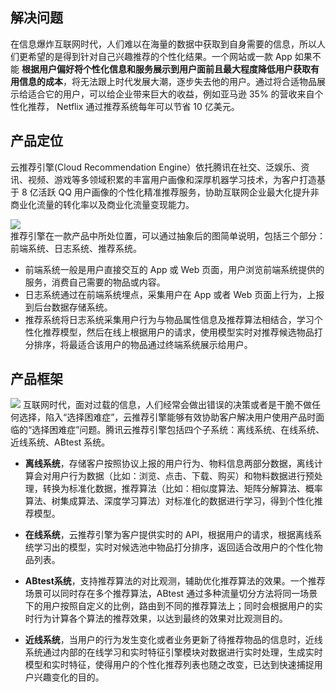 ## 解决问题
在信息爆炸互联网时代，人们难以在海量的数据中获取到自身需要的信息，所以人们更希望的是得到针对自己兴趣推荐的个性化结果。一个网站或一款 App 如果不能 **根据用户偏好将个性化信息和服务展示到用户面前且最大程度降低用户获取有用信息的成本**，将无法跟上时代发展大潮，逐步失去他的用户。通过将合适物品展示给适合它的用户，可以给企业带来巨大的收益，例如亚马逊 35% 的营收来自个性化推荐， Netflix 通过推荐系统每年可以节省 10 亿美元。

## 产品定位
云推荐引擎(Cloud Recommendation Engine）依托腾讯在社交、泛娱乐、资讯、视频、游戏等多领域积累的丰富用户画像和深厚机器学习技术，为客户打造基于 8 亿活跃 QQ 用户画像的个性化精准推荐服务，协助互联网企业最大化提升非商业化流量的转化率以及商业化流量变现能力。  

![](https://mc.qcloudimg.com/static/img/37980857551ea34c0ec865826f3d1322/2017-09-28_100104.png)  
推荐引擎在一款产品中所处位置，可以通过抽象后的图简单说明，包括三个部分：前端系统、日志系统、推荐系统。

- 前端系统一般是用户直接交互的 App 或 Web 页面，用户浏览前端系统提供的服务，消费自己需要的物品或内容。
- 日志系统通过在前端系统埋点，采集用户在 App 或者 Web 页面上行为，上报到后台数据存储系统。
- 推荐系统将日志系统采集用户行为与物品属性信息及推荐算法相结合，学习个性化推荐模型，然后在线上根据用户的请求，使用模型实时对推荐候选物品打分排序，将最适合该用户的物品通过终端系统展示给用户。  

## 产品框架
![](https://mc.qcloudimg.com/static/img/cdeed47d34459725adc93d5aec807a2d/2017-09-28_100216.png)
互联网时代，面对过载的信息，人们经常会做出错误的决策或者是干脆不做任何选择，陷入“选择困难症”，云推荐引擎能够有效协助客户解决用户使用产品时面临的“选择困难症”问题。腾讯云推荐引擎包括四个子系统：离线系统、在线系统、近线系统、ABtest 系统。

- **离线系统**，存储客户按照协议上报的用户行为、物料信息两部分数据，离线计算会对用户行为数据（比如：浏览、点击、下载、购买）和物料数据进行预处理，转换为标准化数据，推荐算法（比如：相似度算法、矩阵分解算法、概率算法、树集成算法、深度学习算法）对标准化的数据进行学习，得到个性化推荐模型。

- **在线系统**，云推荐引擎为客户提供实时的 API，根据用户的请求，根据离线系统学习出的模型，实时对候选池中物品打分排序，返回适合改用户的个性化物品列表。

- **ABtest系统**，支持推荐算法的对比观测，辅助优化推荐算法的效果。一个推荐场景可以同时存在多个推荐算法，ABtest 通过多种流量切分方法将同一场景下的用户按照自定义的比例，路由到不同的推荐算法上；同时会根据用户的实时行为计算各个算法的推荐效果，以达到最终的效果对比观测目的。

- **近线系统**，当用户的行为发生变化或者业务更新了待推荐物品的信息时，近线系统通过内部的在线学习和实时特征引擎模块对数据进行实时处理，生成实时模型和实时特征，使得用户的个性化推荐列表也随之改变，已达到快速捕捉用户兴趣变化的目的。